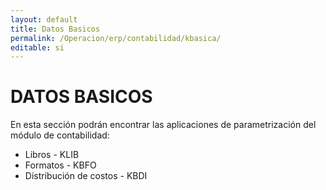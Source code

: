 ```yaml
---
layout: default
title: Datos Basicos
permalink: /Operacion/erp/contabilidad/kbasica/
editable: si
---
```


# DATOS BASICOS

En esta sección podrán encontrar las aplicaciones de parametrización del módulo de contabilidad:

- Libros - KLIB
- Formatos - KBFO
- Distribución de costos - KBDI
